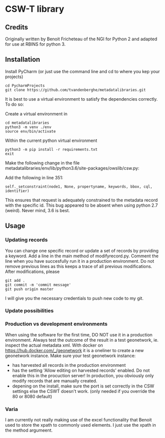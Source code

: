 # CSW-T library
## Credits
Originally written by Benoit Fricheteau of the NGI for Python 2 and adapted for use at RBINS for python 3.
## Installation
Install PyCharm (or just use the command line and cd to where you kep your projects)

    cd PycharmProjects
    git clone https://github.com/tvandenberghe/metadatalibraries.git
 
It is best to use a virtual environment to satisfy the dependencies correctly.
To do so:

Create a virtual environment in 
    
    cd metadatalibraries
    python3 -m venv ./env
    source env/bin/activate
    
Within the current python virtual environment
    
    python3 -m pip install -r requirements.txt
    exit
    
 Make the following change in the file metadatalibraries/env/lib/python3.6/site-packages/owslib/csw.py:
 
 Add the following in line 351:
 
    self._setconstraint(node1, None, propertyname, keywords, bbox, cql, identifier)
    
This ensures that request is adequately constrained to the metadata record with the specific id. This bug appeared to be absent when using python 2.7 (weird). Never mind, 3.6 is best.

## Usage
### Updating records
You can change one specific record or update a set of records by providing a keyword.
Add a line in the main method of modifyrecord.py. Comment the line when you have succesfully run it in a production environment. Do not remove previous lines as this keeps a trace of all previous modifications. After modifications, please 
 
    git add .
    git commit -m 'commit message'
    git push origin master
    
I will give you the necessary credentials to push new code to my git.
 
### Update possibilities

### Production vs development environments
When using the software for the first time, DO NOT use it in a production environment. Always test the outcome of the result in a test geonetwork, 
ie. inspect the actual metadata xml. With docker on https://hub.docker.com/_/geonetwork it is a oneliner to create a new geonetwork instance. Make sure your test geonetwork instance:

 * has harvested all records in the production environment
 * has the setting 'Allow editing on harvested records' enabled. Do not enable this in the procuction server! In production, you obviously only modify records that are manually created. 
 * depening on the install, make sure the port is set correctly in the CSW settings else the CSWT doesn't work. (only needed if you override the 80 or 8080 default) 

### Varia
I am currently not really making use of the excel functionality that Benoit used to store the xpath to commonly used elements. I just use the xpath in the method argumeent.
